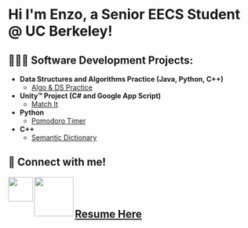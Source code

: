 # Hi I'm Enzo, a Senior EECS Student @ UC Berkeley!  

<h2>👨🏽‍💻 Software Development Projects:</h2>

- <b>Data Structures and Algorithms Practice (Java, Python, C++)</b>
  - [Algo & DS Practice](https://github.com/EnzoMassyle/LeetCode-Algos-DS)
- <b>Unity™ Project (C# and Google App Script)</b>
  - [Match It](https://github.com/EnzoMassyle/Match-It)
- <b>Python</b>
  - [Pomodoro Timer](https://github.com/EnzoMassyle/PomodoroTimer)
- <b>C++</b>
  - [Semantic Dictionary](https://github.com/EnzoMassyle/SemanticDictionary)




## 🤳 Connect with me!
[<img align = "left" width = "50" src="https://www.iconpacks.net/icons/2/free-linkedin-logo-icon-2430-thumb.png">](https://www.linkedin.com/in/enzo-massyle/) [<img align = "left" width = "80" src="https://1000logos.net/wp-content/uploads/2021/05/Gmail-logo.png">](mailto:enzo.massyle@berkeley.edu)
<br /> 
<br />
## [Resume Here]([https://drive.google.com/file/d/1WN0tVm8gCLmy7e3Imbi3kXlOqC6uC5UY/view?usp=sharing])  



<!--
**joshmadakor1/joshmadakor1** is a ✨ _special_ ✨ repository because its `README.md` (this file) appears on your GitHub profile.

Here are some ideas to get you started:

- 🔭 I’m currently working on ...
- 🌱 I’m currently learning ...
- 👯 I’m looking to collaborate on ...
- 🤔 I’m looking for help with ...
- 💬 Ask me about ...
- 📫 How to reach me: ...
- 😄 Pronouns: ...
- ⚡ Fun fact: ...
-->

